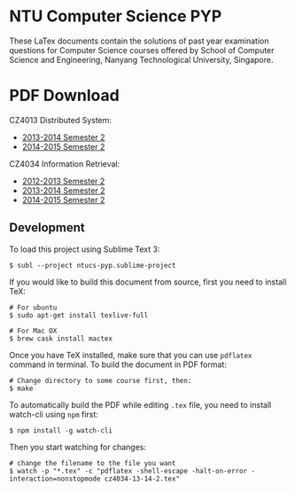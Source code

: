 # NTU Computer Science PYP

These LaTex documents contain the solutions of past year examination questions for Computer Science courses offered by School of Computer Science and Engineering, Nanyang Technological University, Singapore. 

# PDF Download

CZ4013 Distributed System:

- [2013-2014 Semester 2](https://github.com/Andyccs/ntucs-pyp/releases/download/v0.8/cz4013-13-14-2.pdf)
- [2014-2015 Semester 2](https://github.com/Andyccs/ntucs-pyp/releases/download/v0.8/cz4013-14-15-2.pdf)

CZ4034 Information Retrieval:

- [2012-2013 Semester 2](https://github.com/Andyccs/ntucs-pyp/releases/download/v0.8/cz4034-12-13-2.pdf)
- [2013-2014 Semester 2](https://github.com/Andyccs/ntucs-pyp/releases/download/v0.8/cz4034-13-14-2.pdf)
- [2014-2015 Semester 2](https://github.com/Andyccs/ntucs-pyp/releases/download/v0.8/cz4034-14-15-2.pdf)

## Development

To load this project using Sublime Text 3:

```Shell
$ subl --project ntucs-pyp.sublime-project
```

If you would like to build this document from source, first you need to install TeX:

```Shell
# For ubuntu
$ sudo apt-get install texlive-full

# For Mac OX
$ brew cask install mactex
```

Once you have TeX installed, make sure that you can use `pdflatex` command in terminal. To build the document in PDF format:

```Shell
# Change directory to some course first, then:
$ make
```

To automatically build the PDF while editing `.tex` file, you need to install watch-cli using `npm` first:

```Shell
$ npm install -g watch-cli
```

Then you start watching for changes:

```Shell
# change the filename to the file you want
$ watch -p "*.tex" -c "pdflatex -shell-escape -halt-on-error -interaction=nonstopmode cz4034-13-14-2.tex"
```
